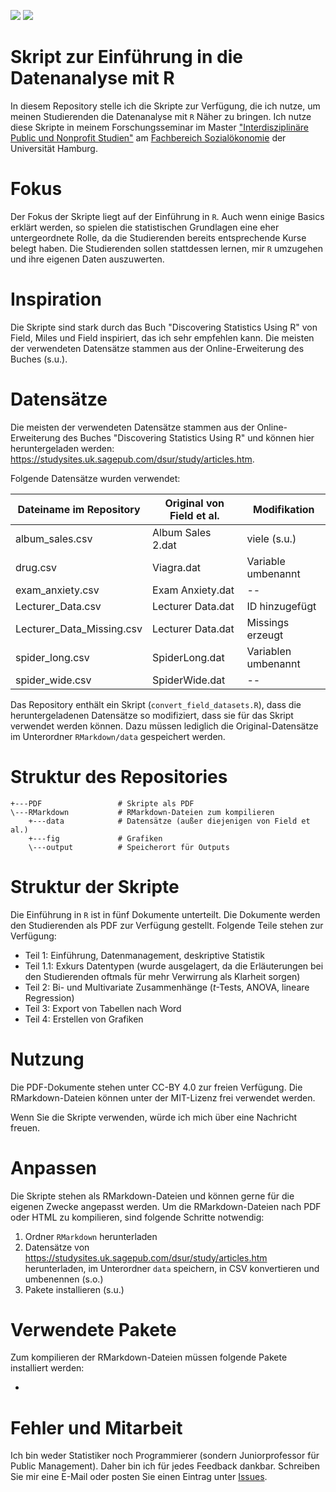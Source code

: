 ![](https://img.shields.io/github/license/DominikVogel/r-teaching-script.svg) ![](https://img.shields.io/github/release/DominikVogel/r-teaching-script.svg)

# Skript zur Einführung in die Datenanalyse mit R

In diesem Repository stelle ich die Skripte zur Verfügung, die ich nutze, um meinen Studierenden die Datenanalyse mit ``R`` Näher zu bringen. Ich nutze diese Skripte in meinem Forschungsseminar im Master ["Interdisziplinäre Public und Nonprofit Studien"](https://www.wiso.uni-hamburg.de/studienbuero-sozialoekonomie/studiengaenge/msc-puno.html) am [Fachbereich Sozialökonomie](https://www.wiso.uni-hamburg.de/fachbereich-sozoek.html) der Universität Hamburg.

# Fokus

Der Fokus der Skripte liegt auf der Einführung in ``R``. Auch wenn einige Basics erklärt werden, so spielen die statistischen Grundlagen eine eher untergeordnete Rolle, da die Studierenden bereits entsprechende Kurse belegt haben. Die Studierenden sollen stattdessen lernen, mir ``R`` umzugehen und ihre eigenen Daten auszuwerten.

# Inspiration

Die Skripte sind stark durch das Buch "Discovering Statistics Using R" von Field, Miles und Field inspiriert, das ich sehr empfehlen kann. Die meisten der verwendeten Datensätze stammen aus der Online-Erweiterung des Buches (s.u.). 

# Datensätze

Die meisten der verwendeten Datensätze stammen aus der Online-Erweiterung des Buches "Discovering Statistics Using R" und können hier heruntergeladen werden: https://studysites.uk.sagepub.com/dsur/study/articles.htm.

Folgende Datensätze wurden verwendet:

| Dateiname im Repository   | Original von Field et al. | Modifikation        |
|---------------------------|---------------------------|---------------------|
| album_sales.csv           | Album Sales 2.dat         | viele (s.u.)        |
| drug.csv                  | Viagra.dat                | Variable umbenannt  |
| exam_anxiety.csv          | Exam Anxiety.dat          |  --                 |
| Lecturer_Data.csv         | Lecturer Data.dat         | ID hinzugefügt      |
| Lecturer_Data_Missing.csv | Lecturer Data.dat         | Missings erzeugt    |
| spider_long.csv           | SpiderLong.dat            | Variablen umbenannt |
| spider_wide.csv           | SpiderWide.dat            | --                  |

Das Repository enthält ein Skript (``convert_field_datasets.R``), dass die heruntergeladenen Datensätze so modifiziert, dass sie für das Skript verwendet werden können. Dazu müssen lediglich die Original-Datensätze im Unterordner ``RMarkdown/data`` gespeichert werden.

# Struktur des Repositories

    +---PDF                 # Skripte als PDF
    \---RMarkdown           # RMarkdown-Dateien zum kompilieren
        +---data            # Datensätze (außer diejenigen von Field et al.)
        +---fig             # Grafiken
        \---output          # Speicherort für Outputs

# Struktur der Skripte

Die Einführung in ``R`` ist in fünf Dokumente unterteilt. Die Dokumente werden den Studierenden als PDF zur Verfügung gestellt. Folgende Teile stehen zur Verfügung:

* Teil 1: Einführung, Datenmanagement, deskriptive Statistik
* Teil 1.1: Exkurs Datentypen (wurde ausgelagert, da die Erläuterungen bei den Studierenden oftmals für mehr Verwirrung als Klarheit sorgen)
* Teil 2: Bi- und Multivariate Zusammenhänge (*t*-Tests, ANOVA, lineare Regression)
* Teil 3: Export von Tabellen nach Word
* Teil 4: Erstellen von Grafiken

# Nutzung

Die PDF-Dokumente stehen unter CC-BY 4.0 zur freien Verfügung. Die RMarkdown-Dateien können unter der MIT-Lizenz frei verwendet werden.

Wenn Sie die Skripte verwenden, würde ich mich über eine Nachricht freuen.

# Anpassen

Die Skripte stehen als RMarkdown-Dateien und können gerne für die eigenen Zwecke angepasst werden. Um die RMarkdown-Dateien nach PDF oder HTML zu kompilieren, sind folgende Schritte notwendig:

1. Ordner ``RMarkdown`` herunterladen
2. Datensätze von https://studysites.uk.sagepub.com/dsur/study/articles.htm herunterladen, im Unterordner ``data`` speichern, in CSV konvertieren und umbenennen (s.o.)
3. Pakete installieren (s.u.)

# Verwendete Pakete

Zum kompilieren der RMarkdown-Dateien müssen folgende Pakete installiert werden: 

*

# Fehler und Mitarbeit

Ich bin weder Statistiker noch Programmierer (sondern Juniorprofessor für Public Management). Daher bin ich für jedes Feedback dankbar. Schreiben Sie mir eine E-Mail oder posten Sie einen Eintrag unter [Issues](https://github.com/DominikVogel/r-teaching-script/issues).
